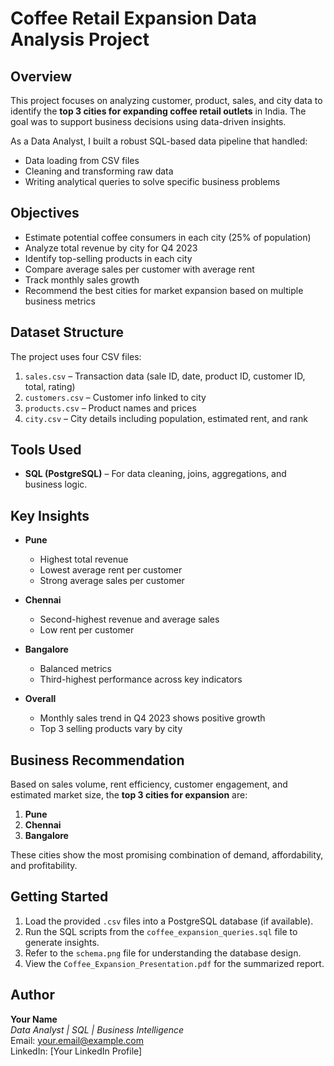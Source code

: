 # Coffee Retail Expansion Data Analysis Project

## Overview

This project focuses on analyzing customer, product, sales, and city data to identify the **top 3 cities for expanding coffee retail outlets** in India. The goal was to support business decisions using data-driven insights.

As a Data Analyst, I built a robust SQL-based data pipeline that handled:
- Data loading from CSV files
- Cleaning and transforming raw data
- Writing analytical queries to solve specific business problems

## Objectives

- Estimate potential coffee consumers in each city (25% of population)
- Analyze total revenue by city for Q4 2023
- Identify top-selling products in each city
- Compare average sales per customer with average rent
- Track monthly sales growth
- Recommend the best cities for market expansion based on multiple business metrics

## Dataset Structure

The project uses four CSV files:

1. `sales.csv` – Transaction data (sale ID, date, product ID, customer ID, total, rating)
2. `customers.csv` – Customer info linked to city
3. `products.csv` – Product names and prices
4. `city.csv` – City details including population, estimated rent, and rank

## Tools Used

- **SQL (PostgreSQL)** – For data cleaning, joins, aggregations, and business logic.


## Key Insights

- **Pune**
  - Highest total revenue
  - Lowest average rent per customer
  - Strong average sales per customer

- **Chennai**
  - Second-highest revenue and average sales
  - Low rent per customer

- **Bangalore**
  - Balanced metrics
  - Third-highest performance across key indicators

- **Overall**
  - Monthly sales trend in Q4 2023 shows positive growth
  - Top 3 selling products vary by city

## Business Recommendation

Based on sales volume, rent efficiency, customer engagement, and estimated market size, the **top 3 cities for expansion** are:

1. **Pune**
2. **Chennai**
3. **Bangalore**

These cities show the most promising combination of demand, affordability, and profitability.


## Getting Started

1. Load the provided `.csv` files into a PostgreSQL database (if available).
2. Run the SQL scripts from the `coffee_expansion_queries.sql` file to generate insights.
3. Refer to the `schema.png` file for understanding the database design.
4. View the `Coffee_Expansion_Presentation.pdf` for the summarized report.

## Author

**Your Name**  
*Data Analyst | SQL | Business Intelligence*  
Email: your.email@example.com  
LinkedIn: [Your LinkedIn Profile]
